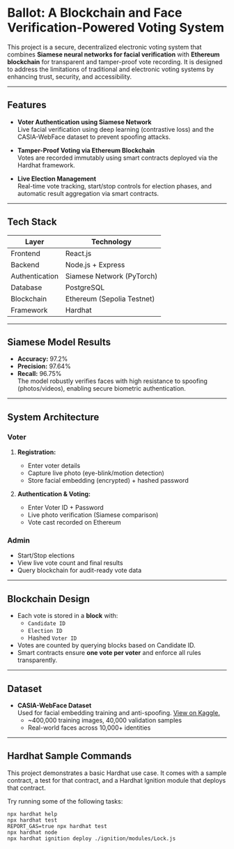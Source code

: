 # Ballot: A Blockchain and Face Verification-Powered Voting System

This project is a secure, decentralized electronic voting system that combines **Siamese neural networks for facial verification** with **Ethereum blockchain** for transparent and tamper-proof vote recording. It is designed to address the limitations of traditional and electronic voting systems by enhancing trust, security, and accessibility.

---

## Features

- **Voter Authentication using Siamese Network**  
  Live facial verification using deep learning (contrastive loss) and the CASIA-WebFace dataset to prevent spoofing attacks.

- **Tamper-Proof Voting via Ethereum Blockchain**  
  Votes are recorded immutably using smart contracts deployed via the Hardhat framework.

- **Live Election Management**  
  Real-time vote tracking, start/stop controls for election phases, and automatic result aggregation via smart contracts.

---

## Tech Stack

| Layer        | Technology                |
|-------------|---------------------------|
| Frontend     | React.js                  |
| Backend      | Node.js + Express         |
| Authentication | Siamese Network (PyTorch) |
| Database     | PostgreSQL               |
| Blockchain   | Ethereum (Sepolia Testnet) |
| Framework    | Hardhat                   |

---

## Siamese Model Results

- **Accuracy:** 97.2%  
- **Precision:** 97.64%  
- **Recall:** 96.75%  
The model robustly verifies faces with high resistance to spoofing (photos/videos), enabling secure biometric authentication.

---

## System Architecture

### Voter

1. **Registration:**
   - Enter voter details
   - Capture live photo (eye-blink/motion detection)
   - Store facial embedding (encrypted) + hashed password

2. **Authentication & Voting:**
   - Enter Voter ID + Password
   - Live photo verification (Siamese comparison)
   - Vote cast recorded on Ethereum

### Admin

- Start/Stop elections
- View live vote count and final results
- Query blockchain for audit-ready vote data

---

## Blockchain Design

- Each vote is stored in a **block** with:
  - `Candidate ID`
  - `Election ID`
  - Hashed `Voter ID`
- Votes are counted by querying blocks based on Candidate ID.
- Smart contracts ensure **one vote per voter** and enforce all rules transparently.

---

## Dataset

- **CASIA-WebFace Dataset**  
  Used for facial embedding training and anti-spoofing. [View on Kaggle.](https://www.kaggle.com/datasets/cybersimar08/casia-face-dataset)  
  - ~400,000 training images, 40,000 validation samples
  - Real-world faces across 10,000+ identities

---

## Hardhat Sample Commands

This project demonstrates a basic Hardhat use case. It comes with a sample contract, a test for that contract, and a Hardhat Ignition module that deploys that contract.

Try running some of the following tasks:

```shell
npx hardhat help
npx hardhat test
REPORT_GAS=true npx hardhat test
npx hardhat node
npx hardhat ignition deploy ./ignition/modules/Lock.js
```
